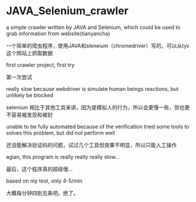 # JAVA_Selenium_crawler
a simple crawler written by JAVA and Selenium, which could be used to grab information from website(tianyancha)

一个简单的爬虫程序，使用JAVA和sleneium（chromedriver）写的，可以从tyc这个网站上抓取数据

first crawler project, first try

第一次尝试

really slow because webdriver is simulate human beings reactions, but unlikely be blocked

selenium 相比于其他工具来讲，因为是模拟人的行为，所以会更慢一些，但也更不容易被发现和被封

unable to be fully automated because of the verification
tried some tools to solves this problem, but did not perform well

还没能解决验证码的问题，试过几个工具但效果不明显，所以只能人工操作

agian, this program is really really really slow...

最后，这个程序真的超级慢...

based on my test, only 4-5/min

大概每分钟四到五条吧。绝了。
